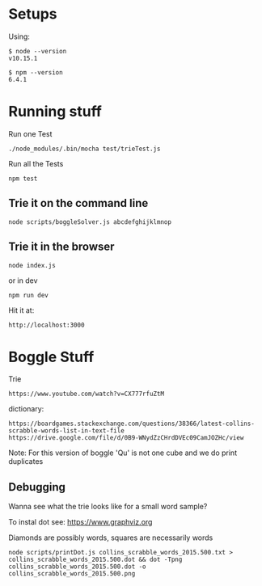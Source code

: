 # Setups

Using: 
```
$ node --version
v10.15.1

$ npm --version
6.4.1
```

# Running stuff

Run one Test
```
./node_modules/.bin/mocha test/trieTest.js
```

Run all the Tests
```
npm test
```

## Trie it on the command line

```
node scripts/boggleSolver.js abcdefghijklmnop
```

## Trie it in the browser
```
node index.js
```

or in dev
```
npm run dev
```

Hit it at:
```
http://localhost:3000
```

# Boggle Stuff

Trie
```
https://www.youtube.com/watch?v=CX777rfuZtM
```

dictionary:
```
https://boardgames.stackexchange.com/questions/38366/latest-collins-scrabble-words-list-in-text-file
https://drive.google.com/file/d/0B9-WNydZzCHrdDVEc09CamJOZHc/view
```

Note: For this version of boggle 'Qu' is not one cube and we do print duplicates

## Debugging

Wanna see what the trie looks like for a small word sample?

To instal dot see: https://www.graphviz.org

Diamonds are possibly words, squares are necessarily words 
```
node scripts/printDot.js collins_scrabble_words_2015.500.txt > collins_scrabble_words_2015.500.dot && dot -Tpng collins_scrabble_words_2015.500.dot -o collins_scrabble_words_2015.500.png
```

